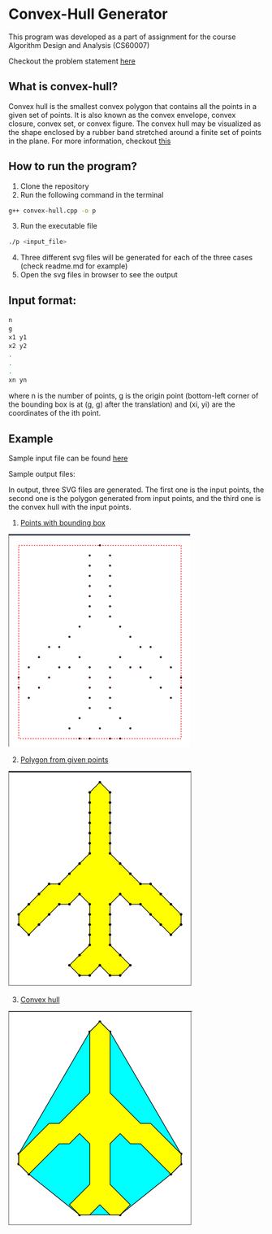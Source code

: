 # Convex-Hull Generator

This program was developed as a part of assignment for the course Algorithm Design and Analysis (CS60007)

Checkout the problem statement [here](algo-a2-ques.pdf)

## What is convex-hull?

Convex hull is the smallest convex polygon that contains all the points in a given set of points. It is also known as the convex envelope, convex closure, convex set, or convex figure. The convex hull may be visualized as the shape enclosed by a rubber band stretched around a finite set of points in the plane. For more information, checkout [this](https://en.wikipedia.org/wiki/Convex_hull)

## How to run the program?

1. Clone the repository
2. Run the following command in the terminal

```bash
g++ convex-hull.cpp -o p
```

3. Run the executable file

```bash
./p <input_file>
```

4. Three different svg files will be generated for each of the three cases (check readme.md for example)
5. Open the svg files in browser to see the output

## Input format:

```bash
n
g
x1 y1
x2 y2
.
.
.
xn yn
```

where n is the number of points, g is the origin point (bottom-left corner of the bounding box is at (g, g)
after the translation) and (xi, yi) are the coordinates of the ith point.

## Example

Sample input file can be found [here](aero.txt)

Sample output files:

In output, three SVG files are generated. The first one is the input points, the second one is the polygon generated from input points, and the third one is the convex hull with the input points.

1. [Points with bounding box](aero_1.svg)

![aero_1](aero_1.png)

2. [Polygon from given points](aero_2.svg)

![aero_2](aero_2.png)


3. [Convex hull](aero_3.svg)

![aero_3](aero_3.png)